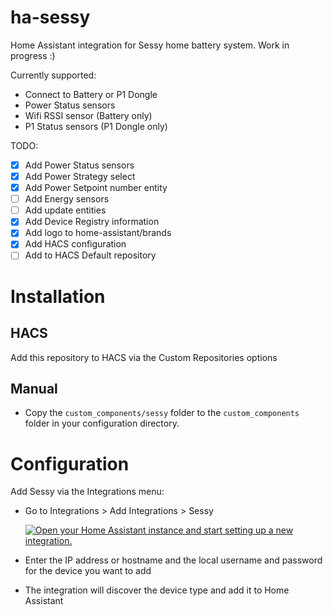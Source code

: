 # ha-sessy
Home Assistant integration for Sessy home battery system.
Work in progress :)

Currently supported:
- Connect to Battery or P1 Dongle
- Power Status sensors
- Wifi RSSI sensor (Battery only)
- P1 Status sensors (P1 Dongle only)

TODO:
- [X] Add Power Status sensors
- [X] Add Power Strategy select
- [X] Add Power Setpoint number entity
- [ ] Add Energy sensors
- [ ] Add update entities
- [X] Add Device Registry information
- [X] Add logo to home-assistant/brands
- [X] Add HACS configuration
- [ ] Add to HACS Default repository

Installation
============

HACS
----
Add this repository to HACS via the Custom Repositories options

Manual
------
- Copy the `custom_components/sessy` folder to the `custom_components` folder in your configuration directory.

Configuration
=============
Add Sessy via the Integrations menu: 

- Go to Integrations > Add Integrations > Sessy

  [![Open your Home Assistant instance and start setting up a new integration.](https://my.home-assistant.io/badges/config_flow_start.svg)](https://my.home-assistant.io/redirect/config_flow_start/?domain=sessy)

- Enter the IP address or hostname and the local username and password for the device you want to add

- The integration will discover the device type and add it to Home Assistant

